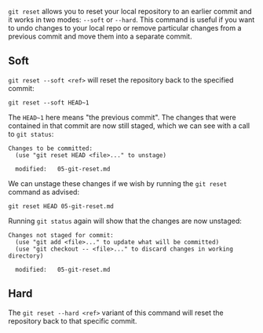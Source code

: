 `git reset` allows you to reset your local repository to an earlier commit and it works in two modes: `--soft` or `--hard`. This command is useful if you want to undo changes to your local repo or remove particular changes from a previous commit and move them into a separate commit.

## Soft

`git reset --soft <ref>` will reset the repository back to the specified commit:

```
git reset --soft HEAD~1
```

The `HEAD~1` here means "the previous commit". The changes that were contained in that commit are now still staged, which we can see with a call to `git status`:

```
Changes to be committed:
  (use "git reset HEAD <file>..." to unstage)

  modified:   05-git-reset.md
```

We can unstage these changes if we wish by running the `git reset` command as advised:

```
git reset HEAD 05-git-reset.md
```

Running `git status` again will show that the changes are now unstaged:

```
Changes not staged for commit:
  (use "git add <file>..." to update what will be committed)
  (use "git checkout -- <file>..." to discard changes in working directory)

  modified:   05-git-reset.md
```

## Hard

The `git reset --hard <ref>` variant of this command will reset the repository back to that specific commit.
